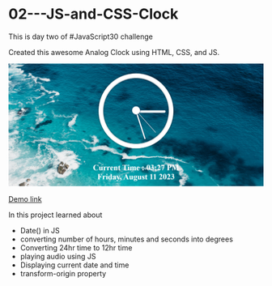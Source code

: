 # 02---JS-and-CSS-Clock

This is day two of #JavaScript30 challenge 

Created this awesome Analog Clock using HTML, CSS, and JS.

![Project Screenshot](Screenshots/solution.png)

[Demo link](https://js-css-clock-soln.netlify.app/)


In this project learned about
- Date() in JS
- converting number of hours, minutes and seconds into degrees 
- Converting 24hr time to 12hr time
- playing audio using JS
- Displaying current date and time
- transform-origin property
